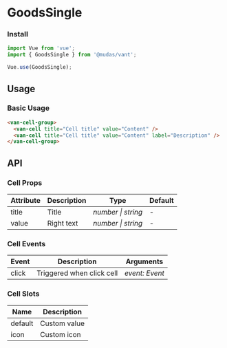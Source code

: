 # GoodsSingle

### Install

```js
import Vue from 'vue';
import { GoodsSingle } from '@mudas/vant';

Vue.use(GoodsSingle);
```

## Usage

### Basic Usage

```html
<van-cell-group>
  <van-cell title="Cell title" value="Content" />
  <van-cell title="Cell title" value="Content" label="Description" />
</van-cell-group>
```


## API
### Cell Props

| Attribute | Description | Type | Default |
| --- | --- | --- | --- |
| title | Title | _number \| string_ | - |
| value | Right text | _number \| string_ | - |


### Cell Events

| Event | Description               | Arguments      |
| ----- | ------------------------- | -------------- |
| click | Triggered when click cell | _event: Event_ |


### Cell Slots

| Name       | Description                       |
| ---------- | --------------------------------- |
| default    | Custom value                      |
| icon       | Custom icon                       |
